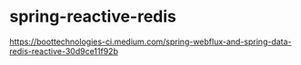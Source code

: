 # spring-reactive-redis

https://boottechnologies-ci.medium.com/spring-webflux-and-spring-data-redis-reactive-30d9ce11f92b

